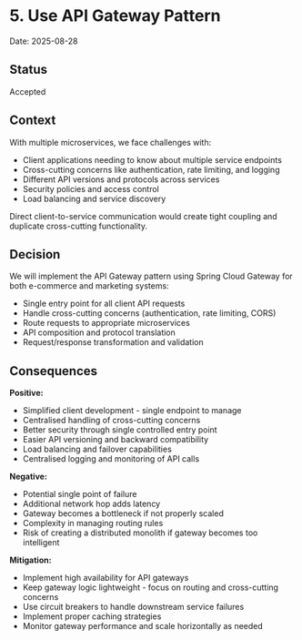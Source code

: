 # 5. Use API Gateway Pattern

Date: 2025-08-28

## Status

Accepted

## Context

With multiple microservices, we face challenges with:

- Client applications needing to know about multiple service endpoints
- Cross-cutting concerns like authentication, rate limiting, and logging
- Different API versions and protocols across services
- Security policies and access control
- Load balancing and service discovery

Direct client-to-service communication would create tight coupling and duplicate cross-cutting functionality.

## Decision

We will implement the API Gateway pattern using Spring Cloud Gateway for both e-commerce and marketing systems:

- Single entry point for all client API requests
- Handle cross-cutting concerns (authentication, rate limiting, CORS)
- Route requests to appropriate microservices
- API composition and protocol translation
- Request/response transformation and validation

## Consequences

**Positive:**
- Simplified client development - single endpoint to manage
- Centralised handling of cross-cutting concerns
- Better security through single controlled entry point
- Easier API versioning and backward compatibility
- Load balancing and failover capabilities
- Centralised logging and monitoring of API calls

**Negative:**
- Potential single point of failure
- Additional network hop adds latency
- Gateway becomes a bottleneck if not properly scaled
- Complexity in managing routing rules
- Risk of creating a distributed monolith if gateway becomes too intelligent

**Mitigation:**
- Implement high availability for API gateways
- Keep gateway logic lightweight - focus on routing and cross-cutting concerns
- Use circuit breakers to handle downstream service failures
- Implement proper caching strategies
- Monitor gateway performance and scale horizontally as needed
